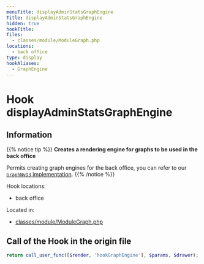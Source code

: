 ```yaml
---
menuTitle: displayAdminStatsGraphEngine
Title: displayAdminStatsGraphEngine
hidden: true
hookTitle: 
files:
  - classes/module/ModuleGraph.php
locations:
  - back office
type: display 
hookAliases:
  - GraphEngine
---
```


# Hook displayAdminStatsGraphEngine

## Information

{{% notice tip %}}
**Creates a rendering engine for graphs to be used in the back office** 

Permits creating graph engines for the back office, you can refer to our [`GraphNvD3` implementation](https://github.com/PrestaShop/graphnvd3).
{{% /notice %}}

Hook locations: 
  - back office

Located in: 
  - [classes/module/ModuleGraph.php](https://github.com/PrestaShop/PrestaShop/blob/8.0.x/classes/module/ModuleGraph.php)

## Call of the Hook in the origin file

```php
return call_user_func([$render, 'hookGraphEngine'], $params, $drawer);
```